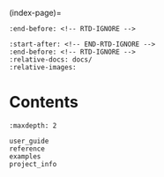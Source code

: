 
<!--
Pre-release warning to reduce confusion on what '/latest' means;
TODO: add script to make this conditional
-->
<!--
  ```{admonition} Note
  :class: warning
  You are viewing the pre-release documentation, which may describe features that are still in development.
  Documentation for the latest stable release can be found at [requests-cache.readthedocs.io](https://requests-cache.readthedocs.io)
  ```
-->

(index-page)=
<!-- Include Readme contents, except for the links to readthedocs, which would be redundant here -->
```{include} ../README.md
:end-before: <!-- RTD-IGNORE -->
```
```{include} ../README.md
:start-after: <!-- END-RTD-IGNORE -->
:end-before: <!-- RTD-IGNORE -->
:relative-docs: docs/
:relative-images:
```

# Contents
```{toctree}
:maxdepth: 2

user_guide
reference
examples
project_info
````

